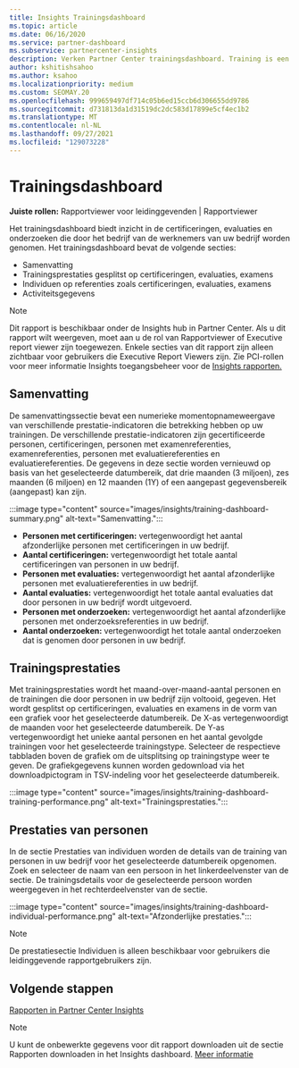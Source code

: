 ```yaml
---
title: Insights Trainingsdashboard
ms.topic: article
ms.date: 06/16/2020
ms.service: partner-dashboard
ms.subservice: partnercenter-insights
description: Verken Partner Center trainingsdashboard. Training is een van de rapporten die beschikbaar zijn in het gebied Partner Center Insights (PCI).
author: kshitishsahoo
ms.author: ksahoo
ms.localizationpriority: medium
ms.custom: SEOMAY.20
ms.openlocfilehash: 999659497df714c05b6ed15ccb6d306655dd9786
ms.sourcegitcommit: d731813da1d31519dc2dc583d17899e5cf4ec1b2
ms.translationtype: MT
ms.contentlocale: nl-NL
ms.lasthandoff: 09/27/2021
ms.locfileid: "129073228"
---
```

# <a name="trainings-dashboard"></a>Trainingsdashboard

**Juiste rollen:** Rapportviewer voor leidinggevenden | Rapportviewer

Het trainingsdashboard biedt inzicht in de certificeringen, evaluaties en onderzoeken die door het bedrijf van de werknemers van uw bedrijf worden genomen. Het trainingsdashboard bevat de volgende secties:

- Samenvatting
- Trainingsprestaties gesplitst op certificeringen, evaluaties, examens
- Individuen op referenties zoals certificeringen, evaluaties, examens
- Activiteitsgegevens

>[!NOTE] 
>Dit rapport is beschikbaar onder de Insights hub in Partner Center. Als u dit rapport wilt weergeven, moet aan u de rol van Rapportviewer of Executive report viewer zijn toegewezen. Enkele secties van dit rapport zijn alleen zichtbaar voor gebruikers die Executive Report Viewers zijn. Zie PCI-rollen voor meer informatie Insights toegangsbeheer voor de [Insights rapporten.](insights-roles.md)

## <a name="summary"></a>Samenvatting

De samenvattingssectie bevat een numerieke momentopnameweergave van verschillende prestatie-indicatoren die betrekking hebben op uw trainingen. De verschillende prestatie-indicatoren zijn gecertificeerde personen, certificeringen, personen met examenreferenties, examenreferenties, personen met evaluatiereferenties en evaluatiereferenties. De gegevens in deze sectie worden vernieuwd op basis van het geselecteerde datumbereik, dat drie maanden (3 miljoen), zes maanden (6 miljoen) en 12 maanden (1Y) of een aangepast gegevensbereik (aangepast) kan zijn. 

:::image type="content" source="images/insights/training-dashboard-summary.png" alt-text="Samenvatting.":::

- **Personen met certificeringen:** vertegenwoordigt het aantal afzonderlijke personen met certificeringen in uw bedrijf.
- **Aantal certificeringen:** vertegenwoordigt het totale aantal certificeringen van personen in uw bedrijf.
- **Personen met evaluaties:** vertegenwoordigt het aantal afzonderlijke personen met evaluatiereferenties in uw bedrijf. 
- **Aantal evaluaties:** vertegenwoordigt het totale aantal evaluaties dat door personen in uw bedrijf wordt uitgevoerd.
- **Personen met onderzoeken:** vertegenwoordigt het aantal afzonderlijke personen met onderzoeksreferenties in uw bedrijf. 
- **Aantal onderzoeken:** vertegenwoordigt het totale aantal onderzoeken dat is genomen door personen in uw bedrijf.

## <a name="training-performance"></a>Trainingsprestaties

Met trainingsprestaties wordt het maand-over-maand-aantal personen en de trainingen die door personen in uw bedrijf zijn voltooid, gegeven. Het wordt gesplitst op certificeringen, evaluaties en examens in de vorm van een grafiek voor het geselecteerde datumbereik. De X-as vertegenwoordigt de maanden voor het geselecteerde datumbereik. De Y-as vertegenwoordigt het unieke aantal personen en het aantal gevolgde trainingen voor het geselecteerde trainingstype. Selecteer de respectieve tabbladen boven de grafiek om de uitsplitsing op trainingstype weer te geven. De grafiekgegevens kunnen worden gedownload via het downloadpictogram in TSV-indeling voor het geselecteerde datumbereik.

:::image type="content" source="images/insights/training-dashboard-training-performance.png" alt-text="Trainingsprestaties.":::

## <a name="individuals-performance"></a>Prestaties van personen

In de sectie Prestaties van individuen worden de details van de training van personen in uw bedrijf voor het geselecteerde datumbereik opgenomen. Zoek en selecteer de naam van een persoon in het linkerdeelvenster van de sectie. De trainingsdetails voor de geselecteerde persoon worden weergegeven in het rechterdeelvenster van de sectie.

:::image type="content" source="images/insights/training-dashboard-individual-performance.png" alt-text="Afzonderlijke prestaties.":::

>[!NOTE] 
> De prestatiesectie Individuen is alleen beschikbaar voor gebruikers die leidinggevende rapportgebruikers zijn. 

## <a name="next-steps"></a>Volgende stappen

[Rapporten in Partner Center Insights](partner-center-insights.md)

>[!NOTE] 
> U kunt de onbewerkte gegevens voor dit rapport downloaden uit de sectie Rapporten downloaden in het Insights dashboard. [Meer informatie](insights-download-reports.md)